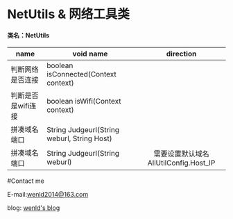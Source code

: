 # NetUtils &  网络工具类

#### 类名：NetUtils

| name        | void name           | direction  |
| ------------- | ------------- | :-----:|
| 判断网络是否连接      | boolean isConnected(Context context) | |
| 判断是否是wifi连接      |  boolean isWifi(Context context)      |  |
| 拼凑域名端口 | String Judgeurl(String weburl, String Host) |    |
| 拼凑域名端口 |String Judgeurl(String weburl)   |  需要设置默认域名 AllUtilConfig.Host_IP   |


#Contact me

E-mail:wenld2014@163.com

blog: [wenld's blog](http://blog.csdn.net/sinat_15877283)
